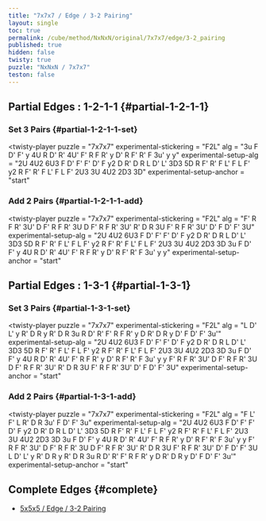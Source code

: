 ```yaml
---
title: "7x7x7 / Edge / 3-2 Pairing"
layout: single
toc: true
permalink: /cube/method/NxNxN/original/7x7x7/edge/3-2_pairing
published: true
hidden: false
twisty: true
puzzle: "NxNxN / 7x7x7"
teston: false
---
```

<span
  id     = "cube"
  puzzle = "{{page.puzzle}}"
  teston = "{{page.teston}}" >
</span>

<head>
  <base target="_blank">
</head>



## Partial Edges : 1-2-1-1 {#partial-1-2-1-1}

### Set 3 Pairs {#partial-1-2-1-1-set}

<twisty-player
  puzzle                    = "7x7x7"
  experimental-stickering   = "F2L"
  alg                       = "3u F D' F' y 4U R D' R' 4U' F' R F R' y D' R F' R' F 3u' y y"
  experimental-setup-alg    = "2U 4U2 6U3 F D' F' F' D' F y2 D R' D R L D' L' 3D3 5D R F' R' F L' F L F' y2 R F' R' F L' F L F' 2U3 3U 4U2 2D3 3D"
  experimental-setup-anchor = "start"
></twisty-player>

### Add 2 Pairs {#partial-1-2-1-1-add}

<twisty-player
  puzzle                    = "7x7x7"
  experimental-stickering   = "F2L"
  alg                       = "F' R F R' 3U' D F' R F R' 3U D F' R F R' 3U' R' D R 3U F' R F R' 3U' D' F D' F' 3U"
  experimental-setup-alg    = "2U 4U2 6U3 F D' F' F' D' F y2 D R' D R L D' L' 3D3 5D R F' R' F L' F L F' y2 R F' R' F L' F L F' 2U3 3U 4U2 2D3 3D 3u F D' F' y 4U R D' R' 4U' F' R F R' y D' R F' R' F 3u' y y"
  experimental-setup-anchor = "start"
></twisty-player>



## Partial Edges : 1-3-1 {#partial-1-3-1}

### Set 3 Pairs {#partial-1-3-1-set}

<twisty-player
  puzzle                    = "7x7x7"
  experimental-stickering   = "F2L"
  alg                       = "L D' L' y R' D R y R' D R 3u R D' R' F' R F R' y D R' D R y D' F D' F' 3u'"
  experimental-setup-alg    = "2U 4U2 6U3 F D' F' F' D' F y2 D R' D R L D' L' 3D3 5D R F' R' F L' F L F' y2 R F' R' F L' F L F' 2U3 3U 4U2 2D3 3D 3u F D' F' y 4U R D' R' 4U' F' R F R' y D' R F' R' F 3u' y y F' R F R' 3U' D F' R F R' 3U D F' R F R' 3U' R' D R 3U F' R F R' 3U' D' F D' F' 3U"
  experimental-setup-anchor = "start"
></twisty-player>

### Add 2 Pairs {#partial-1-3-1-add}

<twisty-player
  puzzle                    = "7x7x7"
  experimental-stickering   = "F2L"
  alg                       = "F L' F' L R' D R 3u' F D' F' 3u"
  experimental-setup-alg    = "2U 4U2 6U3 F D' F' F' D' F y2 D R' D R L D' L' 3D3 5D R F' R' F L' F L F' y2 R F' R' F L' F L F' 2U3 3U 4U2 2D3 3D 3u F D' F' y 4U R D' R' 4U' F' R F R' y D' R F' R' F 3u' y y F' R F R' 3U' D F' R F R' 3U D F' R F R' 3U' R' D R 3U F' R F R' 3U' D' F D' F' 3U L D' L' y R' D R y R' D R 3u R D' R' F' R F R' y D R' D R y D' F D' F' 3u'"
  experimental-setup-anchor = "start"
></twisty-player>



## Complete Edges {#complete}

- [5x5x5 / Edge / 3-2 Pairing](/cube/method/NxNxN/original/5x5x5/edge/3-2_pairing)

